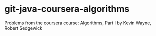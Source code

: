 # git-java-coursera-algorithms
Problems from the coursera course: Algorithms, Part I by Kevin Wayne, Robert Sedgewick
